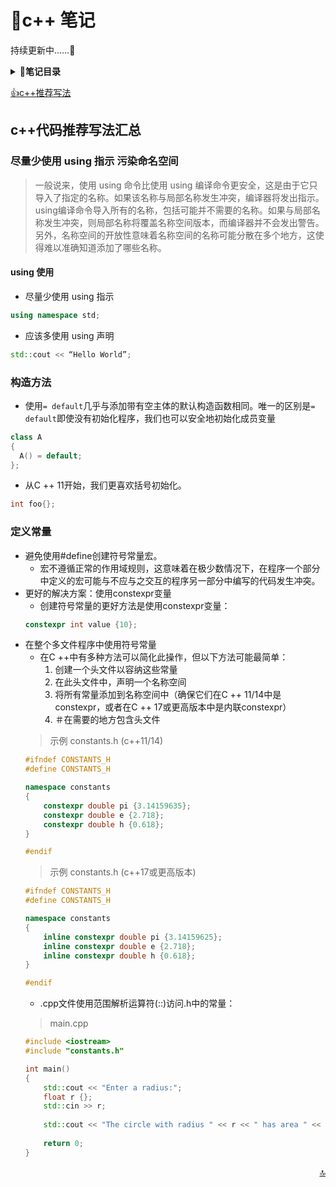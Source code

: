 <a id="top"></a>
# ​:notebook_with_decorative_cover:​c++ 笔记
持续更新中……​:newspaper:​

<b><details><summary>​:bookmark_tabs:​笔记目录</summary></b>
        [decltype](https://github.com/2936893901/cpp_note/blob/main/note/decltype.md)&nbsp;
        [explicit](https://github.com/2936893901/cpp_note/blob/main/note/explicit.md)&nbsp;
        [STL容器](https://github.com/2936893901/cpp_note/blob/main/note/STL%E5%AE%B9%E5%99%A8.md)&nbsp;
        [extern](https://github.com/2936893901/cpp_note/blob/main/note/extern.md)&nbsp;
        [位域](https://github.com/2936893901/cpp_note/blob/main/note/%E4%BD%8D%E5%9F%9F.md)&nbsp;
        [信号处理](https://github.com/2936893901/cpp_note/blob/main/note/%E4%BF%A1%E5%8F%B7%E5%A4%84%E7%90%86.md)&nbsp;
        [其他数据类型](https://github.com/2936893901/cpp_note/blob/main/note/%E5%85%B6%E4%BB%96%E6%95%B0%E6%8D%AE%E7%B1%BB%E5%9E%8B.md)&nbsp;
        [函数](https://github.com/2936893901/cpp_note/blob/main/note/%E5%87%BD%E6%95%B0.md)&nbsp;
        [动态记忆](https://github.com/2936893901/cpp_note/blob/main/note/%E5%8A%A8%E6%80%81%E8%AE%B0%E5%BF%86.md)&nbsp;
        [双冒号](https://github.com/2936893901/cpp_note/blob/main/note/%E5%8F%8C%E5%86%92%E5%8F%B7.md)&nbsp;
        [名称可见性](https://github.com/2936893901/cpp_note/blob/main/note/%E5%90%8D%E7%A7%B0%E5%8F%AF%E8%A7%81%E6%80%A7.md)&nbsp;
        [基本输入输出](https://github.com/2936893901/cpp_note/blob/main/note/%E5%9F%BA%E6%9C%AC%E8%BE%93%E5%85%A5%E8%BE%93%E5%87%BA.md)&nbsp;
        [多线程](https://github.com/2936893901/cpp_note/blob/main/note/%E5%A4%9A%E7%BA%BF%E7%A8%8B.md)&nbsp;
        [字符序列](https://github.com/2936893901/cpp_note/blob/main/note/%E5%AD%97%E7%AC%A6%E5%BA%8F%E5%88%97.md)&nbsp;
        [存储类](https://github.com/2936893901/cpp_note/blob/main/note/%E5%AD%98%E5%82%A8%E7%B1%BB.md)&nbsp;
        [异常处理](https://github.com/2936893901/cpp_note/blob/main/note/%E5%BC%82%E5%B8%B8%E5%A4%84%E7%90%86.md)&nbsp;
        [引用与指针](https://github.com/2936893901/cpp_note/blob/main/note/%E5%BC%95%E7%94%A8%E5%92%8C%E6%8C%87%E9%92%88.md)&nbsp;
        [指针](https://github.com/2936893901/cpp_note/blob/main/note/%E6%8C%87%E9%92%88.md)&nbsp;
        [数据结构](https://github.com/2936893901/cpp_note/blob/main/note/%E6%95%B0%E6%8D%AE%E7%BB%93%E6%9E%84.md)&nbsp;
        [数组](https://github.com/2936893901/cpp_note/blob/main/note/%E6%95%B0%E7%BB%84.md)&nbsp;
        [文件和流](https://github.com/2936893901/cpp_note/blob/main/note/%E6%96%87%E4%BB%B6%E5%92%8C%E6%B5%81.md)&nbsp;
        [模板](https://github.com/2936893901/cpp_note/blob/main/note/%E6%A8%A1%E6%9D%BF.md)&nbsp;
        [类](https://github.com/2936893901/cpp_note/blob/main/note/%E7%B1%BB.md)&nbsp;
        [语句和流程控制](https://github.com/2936893901/cpp_note/blob/main/note/%E8%AF%AD%E5%8F%A5%E5%92%8C%E6%B5%81%E7%A8%8B%E6%8E%A7%E5%88%B6.md)&nbsp;
        [运算](https://github.com/2936893901/cpp_note/blob/main/note/%E8%BF%90%E7%AE%97.md)&nbsp;
        [重载和模板](https://github.com/2936893901/cpp_note/blob/main/note/%E9%87%8D%E8%BD%BD%E5%92%8C%E6%A8%A1%E6%9D%BF.md)&nbsp;
        [预处理器](https://github.com/2936893901/cpp_note/blob/main/note/%E9%A2%84%E5%A4%84%E7%90%86%E5%99%A8.md)&nbsp;
        []()&nbsp;
  </details>

[​:thumbsup:​c++推荐写法](#tj)

<a id="tj"><a>
## c++代码推荐写法汇总

### 尽量少使用 using 指示 污染命名空间
> 一般说来，使用 using 命令比使用 using 编译命令更安全，这是由于它只导入了指定的名称。如果该名称与局部名称发生冲突，编译器将发出指示。using编译命令导入所有的名称，包括可能并不需要的名称。如果与局部名称发生冲突，则局部名称将覆盖名称空间版本，而编译器并不会发出警告。另外，名称空间的开放性意味着名称空间的名称可能分散在多个地方，这使得难以准确知道添加了哪些名称。

#### using 使用

- 尽量少使用 using 指示
```c++
using namespace std;
```
- 应该多使用 using 声明
```c++
std::cout << “Hello World”;
```

### 构造方法
- 使用`= default`几乎与添加带有空主体的默认构造函数相同。唯一的区别是`= default`即使没有初始化程序，我们也可以安全地初始化成员变量

```c++
class A
{
  A() = default;
};
```

- 从C ++ 11开始，我们更喜欢括号初始化。
```c++
int foo{};
```
### 定义常量
- 避免使用#define创建符号常量宏。
    - 宏不遵循正常的作用域规则，这意味着在极少数情况下，在程序一个部分中定义的宏可能与不应与之交互的程序另一部分中编写的代码发生冲突。
- 更好的解决方案：使用constexpr变量
    - 创建符号常量的更好方法是使用constexpr变量：
    ```C++
    constexpr int value {10};
    ```
- 在整个多文件程序中使用符号常量
    - 在C ++中有多种方法可以简化此操作，但以下方法可能最简单：
        1. 创建一个头文件以容纳这些常量
        2. 在此头文件中，声明一个名称空间
        3. 将所有常量添加到名称空间中（确保它们在C ++ 11/14中是constexpr，或者在C ++ 17或更高版本中是内联constexpr）
        4. ＃在需要的地方包含头文件
    > 示例 constants.h (c++11/14)
    ```c++
    #ifndef CONSTANTS_H
    #define CONSTANTS_H
    
    namespace constants
    {
        constexpr double pi {3.14159635};
        constexpr double e {2.718};
        constexpr double h {0.618};
    }
    
    #endif
    ```
    > 示例 constants.h (c++17或更高版本)
    ```c++
    #ifndef CONSTANTS_H
    #define CONSTANTS_H
    
    namespace constants
    {
        inline constexpr double pi {3.14159625};
        inline constexpr double e {2.718};
        inline constexpr double h {0.618};
    }
    
    #endif
    ```
    - .cpp文件使用范围解析运算符(::)访问.h中的常量：
    > main.cpp
    ```c++
    #include <iostream>
    #include "constants.h"
    
    int main()
    {
        std::cout << "Enter a radius:";
        float r {};
        std::cin >> r;
        
        std::cout << "The circle with radius " << r << " has area " << r * r * constants::pi;
        
        return 0;
    }
    ```
[<p align="right">​:top:​</p>](#top)
